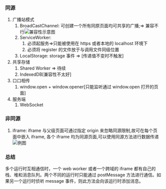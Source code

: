 ### 同源

1. 广播站模式
   1. BroadCastChannel: 可创建一个所有同原页面均可共享的广播;=> 兼容不行![兼容性示意图](https://p1-jj.byteimg.com/tos-cn-i-t2oaga2asx/gold-user-assets/2019/4/1/169d80efd65b5401~tplv-t2oaga2asx-watermark.awebp)
   2. ServiceWorker:
      1. 必须起服务=>只能被使用在 https 或者本地的 localhost 环境下
      2. 必须将 register 的文件放于与调用文件同级位置
   3. LocalStorage: storage 事件 => [传递值不变时不触发]
2. 共享存储
   1. Shared Worker => 待续
   2. IndexedDB[兼容性不太好]
3. 口口相传
   1. window.open + window.opener[只能监听通过 window.open 打开的页面]
4. 服务端
   1. WebSocket

### 非同源

1.  iframe: iframe 与父级页面可通过指定 origin 来忽略同源限制,故可在每个页面中嵌入 iframe, 各个 iframe 均为同源页面,可以使用同源方法进行数据传递 ![例图](https://p1-jj.byteimg.com/tos-cn-i-t2oaga2asx/gold-user-assets/2019/3/31/169d468988a6ba8f~tplv-t2oaga2asx-watermark.awebp)

### 总结

多个运行时互相通信时，一个 web worker 或者一个跨域的 iframe 都有自己的栈、堆和消息队列。两个不同的运行时只能通过 postMessage 方法进行通信。如果另一个运行时侦听 message 事件，则此方法会向该运行时添加消息。
